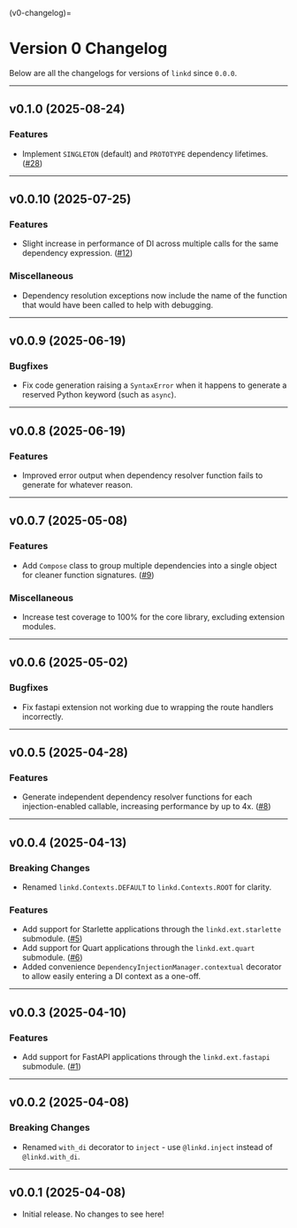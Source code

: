 <!-- This file is automatically generated. Do not edit manually. -->
(v0-changelog)=
# Version 0 Changelog

Below are all the changelogs for versions of `linkd` since `0.0.0`.

----

<!-- next-changelog -->

## v0.1.0 (2025-08-24)
### Features

- Implement `SINGLETON` (default) and `PROTOTYPE` dependency lifetimes. ([#28](https://github.com/tandemdude/linkd/issues/28))

----

## v0.0.10 (2025-07-25)
### Features

- Slight increase in performance of DI across multiple calls for the same dependency expression. ([#12](https://github.com/tandemdude/linkd/issues/12))

### Miscellaneous

- Dependency resolution exceptions now include the name of the function that would have been called to help with debugging.

----

## v0.0.9 (2025-06-19)
### Bugfixes

- Fix code generation raising a `SyntaxError` when it happens to generate a reserved Python keyword (such as `async`).

----

## v0.0.8 (2025-06-19)
### Features

- Improved error output when dependency resolver function fails to generate for whatever reason.

----

## v0.0.7 (2025-05-08)
### Features

- Add `Compose` class to group multiple dependencies into a single object for cleaner function signatures. ([#9](https://github.com/tandemdude/linkd/issues/9))

### Miscellaneous

- Increase test coverage to 100% for the core library, excluding extension modules.

----

## v0.0.6 (2025-05-02)
### Bugfixes

- Fix fastapi extension not working due to wrapping the route handlers incorrectly.

----

## v0.0.5 (2025-04-28)
### Features

- Generate independent dependency resolver functions for each injection-enabled callable, increasing performance by up to 4x. ([#8](https://github.com/tandemdude/linkd/issues/8))

----

## v0.0.4 (2025-04-13)
### Breaking Changes

- Renamed `linkd.Contexts.DEFAULT` to `linkd.Contexts.ROOT` for clarity.

### Features

- Add support for Starlette applications through the `linkd.ext.starlette` submodule. ([#5](https://github.com/tandemdude/linkd/issues/5))
- Add support for Quart applications through the `linkd.ext.quart` submodule. ([#6](https://github.com/tandemdude/linkd/issues/6))
- Added convenience `DependencyInjectionManager.contextual` decorator to allow easily entering a DI context as a one-off.

----

## v0.0.3 (2025-04-10)
### Features

- Add support for FastAPI applications through the `linkd.ext.fastapi` submodule. ([#1](https://github.com/tandemdude/linkd/issues/1))

----

## v0.0.2 (2025-04-08)
### Breaking Changes

- Renamed `with_di` decorator to `inject` - use `@linkd.inject` instead of `@linkd.with_di`.

----

## v0.0.1 (2025-04-08)

- Initial release. No changes to see here!
